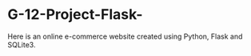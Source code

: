 # G-12-Project-Flask-
Here is an online e-commerce website created using Python, Flask and SQLite3.
